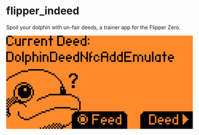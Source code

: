 # flipper_indeed
Spoil your dolphin with un-fair deeds, a trainer app for the Flipper Zero.

![Screenshot](.github/indeed_screenshot.png)
